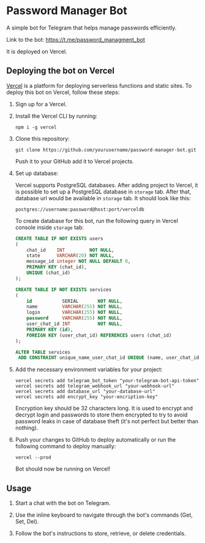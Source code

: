 # Password Manager Bot

A simple bot for Telegram that helps manage passwords efficiently.

Link to the bot: https://t.me/password_managment_bot

It is deployed on Vercel.

## Deploying the bot on Vercel

[Vercel](https://vercel.com) is a platform for deploying serverless functions and static sites. To deploy this bot on Vercel, follow these steps:

1. Sign up for a Vercel.

2. Install the Vercel CLI by running:

   ```
   npm i -g vercel
   ```

3. Clone this repository:

   ```
   git clone https://github.com/yourusername/password-manager-bot.git
   ```
   Push it to your GitHub add it to Vercel projects.
4. Set up database:

   Vercel supports PostgreSQL databases. After adding project to Vercel, it is possible to set up a PostgreSQL database
   in `storage` tab.
   After that, database url would be available in `storage` tab. It should look like this:
   
   ```
   postgres://username:password@host:port/verceldb
   ```
   
   To create database for this bot, run the following query in Vercel console inside `storage` tab:

   ```sql
   CREATE TABLE IF NOT EXISTS users
   (
       chat_id    INT         NOT NULL,
       state      VARCHAR(20) NOT NULL,
       message_id integer NOT NULL DEFAULT 0,
       PRIMARY KEY (chat_id),
       UNIQUE (chat_id)
   );

   CREATE TABLE IF NOT EXISTS services
   (
       id           SERIAL       NOT NULL,
       name         VARCHAR(255) NOT NULL,
       login        VARCHAR(255) NOT NULL,
       password     VARCHAR(255) NOT NULL,
       user_chat_id INT          NOT NULL,
       PRIMARY KEY (id),
       FOREIGN KEY (user_chat_id) REFERENCES users (chat_id)
   );

   ALTER TABLE services
    ADD CONSTRAINT unique_name_user_chat_id UNIQUE (name, user_chat_id);
   ```


5. Add the necessary environment variables for your project:

   ```
   vercel secrets add telegram_bot_token "your-telegram-bot-api-token"
   vercel secrets add telegram_webhook_url "your-webhook-url"
   vercel secrets add database_url "your-database-url"
   vercel secrets add encrypt_key "your-encription-key"
   ```
   Encryption key should be 32 characters long. It is used to encrypt and decrypt login and passwords to store 
   them encrypted to try to avoid password leaks in case of database theft (it's not perfect but better than nothing).


6. Push your changes to GitHub to deploy automatically or run the following command to deploy manually:

   ```
   vercel --prod
   ```

   Bot should now be running on Vercel!

## Usage

1. Start a chat with the bot on Telegram.

2. Use the inline keyboard to navigate through the bot's commands (Get, Set, Del).

3. Follow the bot's instructions to store, retrieve, or delete credentials.
